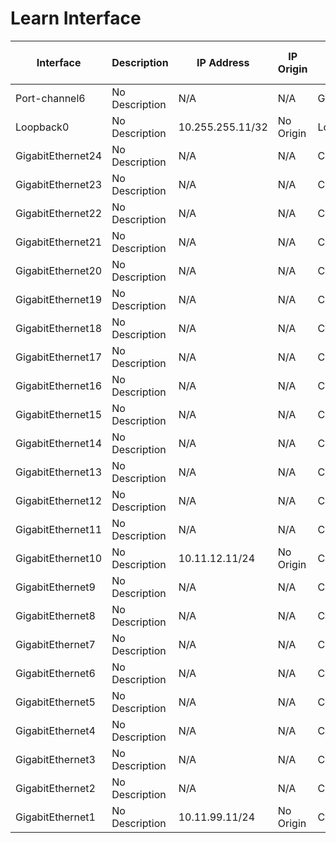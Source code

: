 
# Learn Interface
| Interface | Description | IP Address | IP Origin | Type | Enabled | Operational Status | Physical Address | MAC Address | Switchport Enabled | Switchport Mode | Access VLAN | Trunk VLAN | Native VLAN | VRF | Bandwidth | MTU | Delay | Encapsulation | Medium | Flow Control Receive | Flow Control Send | Last Change | Port Channel | Port Channel Member | Input Broadcast | Input CRC Errors | Input Errors | Input Unicast | Input Multicast | Input Total | Output Broadcast | Output Discards | Output Errors | Output Unicast | Output Multicast | Output Total | Input Rate | Output Rate |
| --------- | ----------- | ---------- | --------- | ---- | ------- | ------------------ | ---------------- | ----------- | ------------------ | --------------- | ----------- | ---------- | ----------- | --- | --------- | --- | ----- | ------------- | ------ | -------------------- | ----------------- | ----------- | ------------ | ------------------- | --------------- | ---------------- | ------------ | ------------- | --------------- | ----------- | ---------------- | --------------- | ------------- | -------------- | ---------------- | ------------ | ---------- | ----------- |
| Port-channel6 | No Description | N/A | N/A | GEChannel | True | up | 001e.e69a.3dc5 | 001e.e69a.3dc5 | False | N/A | N/A | N/A | N/A | N/A | 1000000 | 1500 | 10 | mpls | N/A | N/A | N/A | N/A | Port-channel6 | GigabitEthernet30 | 0 | 0 | N/A | 0 | 0 | 0 | N/A | 0 | N/A | 0 | 0 | 0 | 0
| Loopback0 | No Description | 10.255.255.11/32 | No Origin | Loopback | True | up | N/A | N/A | False | N/A | N/A | N/A | N/A | N/A | 8000000 | 1514 | 5000 | loopback | N/A | N/A | N/A | N/A | N/A | False | 0 | 0 | 0 | N/A | 0 | 0 | 0 | N/A | 0 | N/A | 0 | 0 | 0 | 0
| GigabitEthernet24 | No Description | N/A | N/A | CSR vNIC | False | down | 5006.0001.0017 | 5006.0001.0017 | False | N/A | N/A | N/A | N/A | N/A | 1000000 | 1500 | 10 | arpa | N/A | False | False | N/A |  N/A | False | 0 | 0 | 0 | N/A | 0 | 0 | 0 | N/A | 0 | N/A | 0 | 0 | 0 | 0
| GigabitEthernet23 | No Description | N/A | N/A | CSR vNIC | False | down | 5006.0001.0016 | 5006.0001.0016 | False | N/A | N/A | N/A | N/A | N/A | 1000000 | 1500 | 10 | arpa | N/A | False | False | N/A |  N/A | False | 0 | 0 | 0 | N/A | 0 | 0 | 0 | N/A | 0 | N/A | 0 | 0 | 0 | 0
| GigabitEthernet22 | No Description | N/A | N/A | CSR vNIC | False | down | 5006.0001.0015 | 5006.0001.0015 | False | N/A | N/A | N/A | N/A | N/A | 1000000 | 1500 | 10 | arpa | N/A | False | False | N/A |  N/A | False | 0 | 0 | 0 | N/A | 0 | 0 | 0 | N/A | 0 | N/A | 0 | 0 | 0 | 0
| GigabitEthernet21 | No Description | N/A | N/A | CSR vNIC | False | down | 5006.0001.0014 | 5006.0001.0014 | False | N/A | N/A | N/A | N/A | N/A | 1000000 | 1500 | 10 | arpa | N/A | False | False | N/A |  N/A | False | 0 | 0 | 0 | N/A | 0 | 0 | 0 | N/A | 0 | N/A | 0 | 0 | 0 | 0
| GigabitEthernet20 | No Description | N/A | N/A | CSR vNIC | False | down | 5006.0001.0013 | 5006.0001.0013 | False | N/A | N/A | N/A | N/A | N/A | 1000000 | 1500 | 10 | arpa | N/A | False | False | N/A |  N/A | False | 0 | 0 | 0 | N/A | 0 | 0 | 0 | N/A | 0 | N/A | 0 | 0 | 0 | 0
| GigabitEthernet19 | No Description | N/A | N/A | CSR vNIC | False | down | 5006.0001.0012 | 5006.0001.0012 | False | N/A | N/A | N/A | N/A | N/A | 1000000 | 1500 | 10 | arpa | N/A | False | False | N/A |  N/A | False | 0 | 0 | 0 | N/A | 0 | 0 | 0 | N/A | 0 | N/A | 0 | 0 | 0 | 0
| GigabitEthernet18 | No Description | N/A | N/A | CSR vNIC | False | down | 5006.0001.0011 | 5006.0001.0011 | False | N/A | N/A | N/A | N/A | N/A | 1000000 | 1500 | 10 | arpa | N/A | False | False | N/A |  N/A | False | 0 | 0 | 0 | N/A | 0 | 0 | 0 | N/A | 0 | N/A | 0 | 0 | 0 | 0
| GigabitEthernet17 | No Description | N/A | N/A | CSR vNIC | False | down | 5006.0001.0010 | 5006.0001.0010 | False | N/A | N/A | N/A | N/A | N/A | 1000000 | 1500 | 10 | arpa | N/A | False | False | N/A |  N/A | False | 0 | 0 | 0 | N/A | 0 | 0 | 0 | N/A | 0 | N/A | 0 | 0 | 0 | 0
| GigabitEthernet16 | No Description | N/A | N/A | CSR vNIC | False | down | 5006.0001.000f | 5006.0001.000f | False | N/A | N/A | N/A | N/A | N/A | 1000000 | 1500 | 10 | arpa | N/A | False | False | N/A |  N/A | False | 0 | 0 | 0 | N/A | 0 | 0 | 0 | N/A | 0 | N/A | 0 | 0 | 0 | 0
| GigabitEthernet15 | No Description | N/A | N/A | CSR vNIC | False | down | 5006.0001.000e | 5006.0001.000e | False | N/A | N/A | N/A | N/A | N/A | 1000000 | 1500 | 10 | arpa | N/A | False | False | N/A |  N/A | False | 0 | 0 | 0 | N/A | 0 | 0 | 0 | N/A | 0 | N/A | 0 | 0 | 0 | 0
| GigabitEthernet14 | No Description | N/A | N/A | CSR vNIC | False | down | 5006.0001.000d | 5006.0001.000d | False | N/A | N/A | N/A | N/A | N/A | 1000000 | 1500 | 10 | arpa | N/A | False | False | N/A |  N/A | False | 0 | 0 | 0 | N/A | 0 | 0 | 0 | N/A | 0 | N/A | 0 | 0 | 0 | 0
| GigabitEthernet13 | No Description | N/A | N/A | CSR vNIC | False | down | 5006.0001.000c | 5006.0001.000c | False | N/A | N/A | N/A | N/A | N/A | 1000000 | 1500 | 10 | arpa | N/A | False | False | N/A |  N/A | False | 0 | 0 | 0 | N/A | 0 | 0 | 0 | N/A | 0 | N/A | 0 | 0 | 0 | 0
| GigabitEthernet12 | No Description | N/A | N/A | CSR vNIC | False | down | 5006.0001.000b | 5006.0001.000b | False | N/A | N/A | N/A | N/A | N/A | 1000000 | 1500 | 10 | arpa | N/A | False | False | N/A |  N/A | False | 0 | 0 | 0 | N/A | 0 | 0 | 0 | N/A | 0 | N/A | 0 | 0 | 0 | 0
| GigabitEthernet11 | No Description | N/A | N/A | CSR vNIC | False | down | 5006.0001.000a | 5006.0001.000a | False | N/A | N/A | N/A | N/A | N/A | 1000000 | 1500 | 10 | arpa | N/A | False | False | N/A |  N/A | False | 0 | 0 | 0 | N/A | 0 | 0 | 0 | N/A | 0 | N/A | 0 | 0 | 0 | 0
| GigabitEthernet10 | No Description | 10.11.12.11/24 | No Origin | CSR vNIC | True | up | 5006.0001.0009 | 5006.0001.0009 | False | N/A | N/A | N/A | N/A | N/A | 1000000 | 1500 | 10 | arpa | N/A | False | False | N/A | N/A | False | 0 | 0 | 0 | N/A | 0 | 49331 | 0 | N/A | 0 | N/A | 0 | 34515 | 0 | 0
| GigabitEthernet9 | No Description | N/A | N/A | CSR vNIC | False | down | 5006.0001.0008 | 5006.0001.0008 | False | N/A | N/A | N/A | N/A | N/A | 1000000 | 1500 | 10 | arpa | N/A | False | False | N/A |  N/A | False | 0 | 0 | 0 | N/A | 0 | 0 | 0 | N/A | 0 | N/A | 0 | 0 | 0 | 0
| GigabitEthernet8 | No Description | N/A | N/A | CSR vNIC | False | down | 5006.0001.0007 | 5006.0001.0007 | False | N/A | N/A | N/A | N/A | N/A | 1000000 | 1500 | 10 | arpa | N/A | False | False | N/A |  N/A | False | 0 | 0 | 0 | N/A | 0 | 0 | 0 | N/A | 0 | N/A | 0 | 0 | 0 | 0
| GigabitEthernet7 | No Description | N/A | N/A | CSR vNIC | False | down | 5006.0001.0006 | 5006.0001.0006 | False | N/A | N/A | N/A | N/A | N/A | 1000000 | 1500 | 10 | arpa | N/A | False | False | N/A |  N/A | False | 0 | 0 | 0 | N/A | 0 | 0 | 0 | N/A | 0 | N/A | 0 | 0 | 0 | 0
| GigabitEthernet6 | No Description | N/A | N/A | CSR vNIC | False | down | 5006.0001.0005 | 5006.0001.0005 | False | N/A | N/A | N/A | N/A | N/A | 1000000 | 1500 | 10 | arpa | N/A | False | False | N/A |  N/A | False | 0 | 0 | 0 | N/A | 0 | 0 | 0 | N/A | 0 | N/A | 0 | 0 | 0 | 0
| GigabitEthernet5 | No Description | N/A | N/A | CSR vNIC | False | down | 5006.0001.0004 | 5006.0001.0004 | False | N/A | N/A | N/A | N/A | N/A | 1000000 | 1500 | 10 | arpa | N/A | False | False | N/A |  N/A | False | 0 | 0 | 0 | N/A | 0 | 0 | 0 | N/A | 0 | N/A | 0 | 0 | 0 | 0
| GigabitEthernet4 | No Description | N/A | N/A | CSR vNIC | True | up | 5006.0001.0003 | 5006.0001.0003 | False | N/A | N/A | N/A | N/A | N/A | 1000000 | 1500 | 10 | arpa | N/A | False | False | N/A |  N/A | False | 0 | 0 | 0 | N/A | 0 | 0 | 0 | N/A | 0 | N/A | 0 | 1590 | 0 | 0
| GigabitEthernet3 | No Description | N/A | N/A | CSR vNIC | True | up | 5006.0001.0002 | 001e.e69a.3dc5 | False | N/A | N/A | N/A | N/A | N/A | 1000000 | 1500 | 10 | arpa | N/A | False | False | N/A |  N/A | False | 0 | 0 | 0 | N/A | 0 | 0 | 0 | N/A | 0 | N/A | 0 | 1589 | 0 | 0
| GigabitEthernet2 | No Description | N/A | N/A | CSR vNIC | True | up | 5006.0001.0001 | 5006.0001.0001 | False | N/A | N/A | N/A | N/A | N/A | 1000000 | 1500 | 10 | arpa | N/A | False | False | N/A |  N/A | False | 0 | 0 | 0 | N/A | 0 | 0 | 0 | N/A | 0 | N/A | 0 | 1589 | 0 | 0
| GigabitEthernet1 | No Description | 10.11.99.11/24 | No Origin | CSR vNIC | True | up | 5006.0001.0000 | 5006.0001.0000 | False | N/A | N/A | N/A | N/A | N/A | 1000000 | 1500 | 10 | arpa | N/A | False | False | N/A | N/A | False | 0 | 0 | 0 | N/A | 0 | 71054 | 0 | N/A | 0 | N/A | 0 | 24204 | 5000 | 0